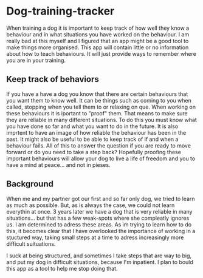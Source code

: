 # Dog-training-tracker

When training a dog it is important to keep track of how well they know a behaviour and in what situations you have worked on the behaviour. I am really bad at this myself and I figured that an app might be a good tool to make things more organised. This app will contain little or no information about how to teach behaviours. It will just provide ways to remember where you are in your training.

## Keep track of behaviors

If you have a have a dog you know that there are certain behaviours that you want them to know well. It can be things such as coming to you when called, stopping when you tell them to or relaxing on que. When working on these behaviours it is iportant to "proof" them. That means to make sure they are reliable in many different situations. To do this you must know what you have done so far and what you want to do in the future. It is also imprtent to have an image of how reliable the behaviour has been in the past. It might also be useful to be able to keep track of if and when a behaviour fails. All of this to answer the question if you are ready to move forward or do you need to take a step back? Hopefully proofing these important behaviours will allow your dog to live a life of freedom and you to have a mind at peace... and not in pieses.

## Background

When me and my partner got our first and so far only dog, we tried to learn as much as possible. But, as is always the case, we could not learn everythin at once. 3 years later we have a dog that is very reliable in many situations... but that has a few weak-spots where she compleatly ignores us. I am determined to adress these areas. As im trying to learn how to do this, it becomes clear that I have overlooked the importance of working in a stuctured way, taking small steps at a time to adress increasingly more difficult suítuations.

I suck at being structured, and sometimes I take steps that are way to big, and put my dog in difficult situations, because I'm inpatient. I plan to bould this app as a tool to help me stop doing that.
